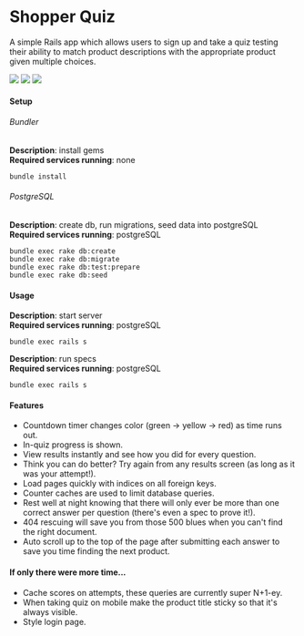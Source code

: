 # Shopper Quiz

A simple Rails app which allows users to sign up and take a quiz testing their ability to match product descriptions with the appropriate product given multiple choices.

![](https://s3.amazonaws.com/uploads.hipchat.com/8718/20466/t7Bx79oTrcqsmQv/Screen%20Shot%202014-07-15%20at%204.28.08%20PM.png)
![](https://s3.amazonaws.com/uploads.hipchat.com/8718/20466/op2LolYTRD3axXD/Screen%20Shot%202014-07-15%20at%204.29.11%20PM.png)
![](https://s3.amazonaws.com/uploads.hipchat.com/8718/20466/DRNr6Ee7MS5Dfdl/Screen%20Shot%202014-07-15%20at%204.28.27%20PM.png)


#### Setup

###### Bundler
**Description**: install gems  
**Required services running**: none

```
bundle install
```

###### PostgreSQL
**Description**: create db, run migrations, seed data into postgreSQL  
**Required services running**: postgreSQL

```
bundle exec rake db:create
bundle exec rake db:migrate
bundle exec rake db:test:prepare
bundle exec rake db:seed
```

#### Usage
**Description**: start server  
**Required services running**: postgreSQL

```
bundle exec rails s
```

**Description**: run specs  
**Required services running**: postgreSQL

```
bundle exec rails s
```

#### Features
* Countdown timer changes color (green -> yellow -> red) as time runs out.
* In-quiz progress is shown.
* View results instantly and see how you did for every question.
* Think you can do better? Try again from any results screen (as long as it was your attempt!).
* Load pages quickly with indices on all foreign keys.
* Counter caches are used to limit database queries.
* Rest well at night knowing that there will only ever be more than one correct answer per question (there's even a spec to prove it!).
* 404 rescuing will save you from those 500 blues when you can't find the right document.
* Auto scroll up to the top of the page after submitting each answer to save you time finding the next product.

#### If only there were more time...
* Cache scores on attempts, these queries are currently super N+1-ey.
* When taking quiz on mobile make the product title sticky so that it's always visible.
* Style login page.
